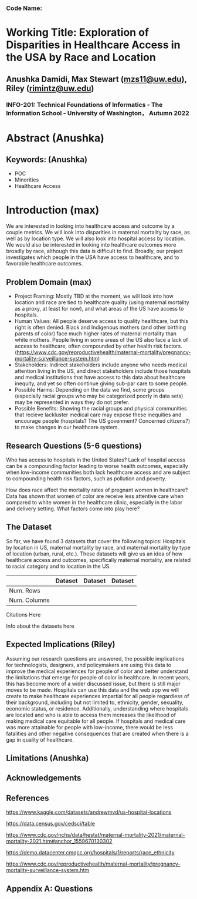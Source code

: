 ### Code Name: 

# Working Title: Exploration of Disparities in Healthcare Access in the USA by Race and Location

## Anushka Damidi, Max Stewart (mzs11@uw.edu), Riley (rimintz@uw.edu)

### INFO-201: Technical Foundations of Informatics - The Information School - University of Washington， Autumn 2022

# Abstract (Anushka)


## Keywords: (Anushka)
- POC
- Minorities 
- Healthcare Access

# Introduction (max)
We are interested in looking into healthcare access and outcome by a couple metrics. We will look into disparities in maternal mortality by race, as well as by location type. We will also  look into hospital access by location. We would also be interested in looking into healthcare outcomes more broadly by race, although this data is difficult to find. Broadly, our project investigates which people in the USA have access to healthcare, and to favorable healthcare outcomes. 

## Problem Domain (max)
- Project Framing: Mostly TBD at the moment, we will look into how location and race are tied to healthcare quality (using maternal mortality as a proxy, at least for now), and what areas of the US have access to hospitals. 
- Human Values: All people deserve access to quality healthcare, but this right is often denied. Black and Indigenous mothers (and other birthing parents of color) face much higher rates of maternal mortality than white mothers. People living in some areas of the US also face a lack of access to healthcare, often compounded by other health risk factors.(https://www.cdc.gov/reproductivehealth/maternal-mortality/pregnancy-mortality-surveillance-system.htm)
- Stakeholders: Indirect stakeholders include anyone who needs medical attention living in the US, and direct stakeholders include those hospitals and medical institutions that have access to this data about healthcare inequity, and yet so often continue giving sub-par care to some people. 
- Possible Harms: Depending on the data we find, some groups (especially racial groups who may be categorized poorly in data sets) may be represented in ways they do not prefer. 
- Possible Benefits: Showing the racial groups and physical communities that recieve lackluster medical care may expose these inequities and encourage people (hospitals? The US govenment? Concerned citizens?) to make changes in our healthcare system.

## Research Questions (5-6 questions)

Who has access to hospitals in the United States? Lack of hospital access can be a compounding factor leading to worse health outcomes, especially when low-income communities both lack healthcare access and are subject to compounding health risk factors, such as pollution and poverty.

How does race affect the mortality rates of pregnant women in healthcare? Data has shown that women of color are receive less attentive care when compared to white women in the healthcare clinic, especially in the labor and delivery setting. What factors come into play here?



## The Dataset
So far, we have found 3 datasets that cover the following topics: Hospitals by location in US, maternal mortality by race, and maternal mortality by type of location (urban, rural, etc.). These datasets will give us an idea of how healthcare access and outcomes, specifically maternal mortality, are related to racial category and to location in the US. 

|   | Dataset  | Dataset  | Dataset  |
| --- | --- | --- | --- |
| Num. Rows  |   |   |   |
| Num. Columns  |   |   |   |
Citations Here

Info about the datasets here


## Expected Implications (Riley)
Assuming our research questions are answered, the possible implications for technologists, designers, and policymakers are using this data to improve the medical experiences for people of color and better understand the limitations that emerge for people of color in healthcare. In recent years, this has become more of a wider discussed issue, but there is still major moves to be made. Hospitals can use this data and the web app we will create to make healthcare experiences impartial for all people regardless of their background, including but not limited to, ethnicity, gender, sexuality, economic status, or residence. Additionally, understanding where hospitals are located and who is able to access them increases the likelihood of making medical care equitable for all people. If hospitals and medical care was more attainable for people with low-income, there would be less fatalities and other negative consequences that are created when there is a gap in quality of healthcare. 

## Limitations (Anushka)

## Acknowledgements


## References 

https://www.kaggle.com/datasets/andrewmvd/us-hospital-locations

https://data.census.gov/cedsci/table

https://www.cdc.gov/nchs/data/hestat/maternal-mortality-2021/maternal-mortality-2021.htm#anchor_1559670130302

https://demo.datacenter.cmqcc.org/hospitals/1/reports/race_ethnicity 

https://www.cdc.gov/reproductivehealth/maternal-mortality/pregnancy-mortality-surveillance-system.htm




## Appendix A: Questions
